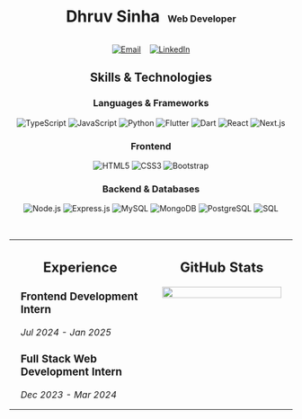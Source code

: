 <div align="center">
  <h1 style="display: inline-block;">Dhruv Sinha</h1>
  <h3 style="display: inline-block; margin-left: 10px;">Web Developer</h3>
  <br/>
  
  <p align="center">
    <a href="mailto:dhruv.sinha06@gmail.com"><img src="https://img.shields.io/badge/Email-dhruv.sinha06%40gmail.com-red?style=flat-square&logo=gmail&logoColor=white" alt="Email"></a>
    &nbsp;&nbsp;
    <a href="https://www.linkedin.com/in/dhruvsinha2003"><img src="https://img.shields.io/badge/LinkedIn-dhruvsinha2003-blue?style=flat-square&logo=linkedin&logoColor=white" alt="LinkedIn"></a>
  </p>
</div>

<div align="center">

## Skills & Technologies

### Languages & Frameworks
![TypeScript](https://img.shields.io/badge/-TypeScript-3178C6?style=flat-square&logo=typescript&logoColor=white)
![JavaScript](https://img.shields.io/badge/-JavaScript-F7DF1E?style=flat-square&logo=javascript&logoColor=black)
![Python](https://img.shields.io/badge/-Python-3776AB?style=flat-square&logo=python&logoColor=white)
![Flutter](https://img.shields.io/badge/-Flutter-02569B?style=flat-square&logo=flutter&logoColor=white)
![Dart](https://img.shields.io/badge/-Dart-0175C2?style=flat-square&logo=dart&logoColor=white)
![React](https://img.shields.io/badge/-React-61DAFB?style=flat-square&logo=react&logoColor=black)
![Next.js](https://img.shields.io/badge/-Next.js-000000?style=flat-square&logo=next.js&logoColor=white)

### Frontend
![HTML5](https://img.shields.io/badge/-HTML5-E34F26?style=flat-square&logo=html5&logoColor=white)
![CSS3](https://img.shields.io/badge/-CSS3-1572B6?style=flat-square&logo=css3&logoColor=white)
![Bootstrap](https://img.shields.io/badge/-Bootstrap-7952B3?style=flat-square&logo=bootstrap&logoColor=white)

### Backend & Databases
![Node.js](https://img.shields.io/badge/-Node.js-339933?style=flat-square&logo=node.js&logoColor=white)
![Express.js](https://img.shields.io/badge/-Express.js-000000?style=flat-square&logo=express&logoColor=white)
![MySQL](https://img.shields.io/badge/-MySQL-4479A1?style=flat-square&logo=mysql&logoColor=white)
![MongoDB](https://img.shields.io/badge/-MongoDB-47A248?style=flat-square&logo=mongodb&logoColor=white)
![PostgreSQL](https://img.shields.io/badge/-PostgreSQL-336791?style=flat-square&logo=postgresql&logoColor=white)
![SQL](https://img.shields.io/badge/-SQL-4479A1?style=flat-square&logo=amazon-dynamodb&logoColor=white)

<br/>

<table align="center" border="0" cellspacing="0" cellpadding="0">
  <tr>
    <td valign="top" width="50%" style="padding: 0 20px;">
      <h2 align="center">Experience</h2>
      <div align="left">
        <h3>Frontend Development Intern</h3>
        <p><em>Jul 2024 - Jan 2025</em></p>
        <h3>Full Stack Web Development Intern</h3>
        <p><em>Dec 2023 - Mar 2024</em></p>
      </div>
    </td>
    <td valign="top" width="50%" style="padding: 0 20px;">
      <h2 align="center">GitHub Stats</h2>
      <img width="100%" src="https://github-readme-stats.vercel.app/api/top-langs/?username=DhruvSinha2003&layout=compact&theme=github_dark&border_color=30363d" />
    </td>
  </tr>
</table>

</div>
